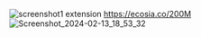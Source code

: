 ![screenshot1](https://github.com/404BOB/EcosiaAutoTrees/assets/152085754/f3b86211-d1fd-4088-92ee-8b3754b585e9)
extension https://ecosia.co/200M
![Screenshot_2024-02-13_18_53_32](https://github.com/404BOB/EcosiaAutoTrees/assets/152085754/4be3ec62-a4eb-478e-bc38-9483e9c28a24)
